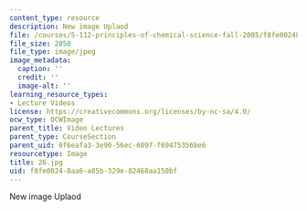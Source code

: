 ```yaml
---
content_type: resource
description: New image Uplaod
file: /courses/5-112-principles-of-chemical-science-fall-2005/f8fe00248aa6a85b329e82468aa150bf_26.jpg
file_size: 2058
file_type: image/jpeg
image_metadata:
  caption: ''
  credit: ''
  image-alt: ''
learning_resource_types:
- Lecture Videos
license: https://creativecommons.org/licenses/by-nc-sa/4.0/
ocw_type: OCWImage
parent_title: Video Lectures
parent_type: CourseSection
parent_uid: 0f6eafa3-3e90-56ec-6097-f69475356be6
resourcetype: Image
title: 26.jpg
uid: f8fe0024-8aa6-a85b-329e-82468aa150bf
---
```

New image Uplaod